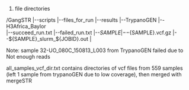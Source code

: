 1. file directories 

/GangSTR
    |--scripts
    |--files_for_run
    |--results
	 |--TrypanoGEN
	 |--H3Africa_Baylor  
	     |--succeed_run.txt
	     |--failed_run.txt
	     |--${SAMPLE}
		    |--${SAMPLE}.vcf.gz
		    |--${SAMPLE}_slurm_${JOBID}.out
		    |

Note: sample 32-UO_080C_150813_L003 from TrypanoGEN failed due to Not enough reads

all_samples_vcf_dir.txt contains directories of vcf files from 559 samples (left 1 sample from trypanoGEN due to low coverage), then merged with mergeSTR
